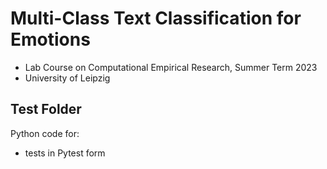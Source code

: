 # Multi-Class Text Classification for Emotions

* Lab Course on Computational Empirical Research, Summer Term 2023
* University of Leipzig

## Test Folder

Python code for:
* tests in Pytest form 